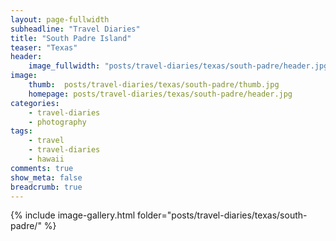 ```yaml
---
layout: page-fullwidth
subheadline: "Travel Diaries"
title: "South Padre Island"
teaser: "Texas"
header:
    image_fullwidth: "posts/travel-diaries/texas/south-padre/header.jpg"
image:
    thumb:  posts/travel-diaries/texas/south-padre/thumb.jpg
    homepage: posts/travel-diaries/texas/south-padre/header.jpg
categories:
    - travel-diaries
    - photography
tags:
    - travel
    - travel-diaries
    - hawaii
comments: true
show_meta: false
breadcrumb: true
---
```



{% include image-gallery.html folder="posts/travel-diaries/texas/south-padre/" %}

<!-- 

{% include gallery %}

{% include next-previous-post-in-category %} 

-->